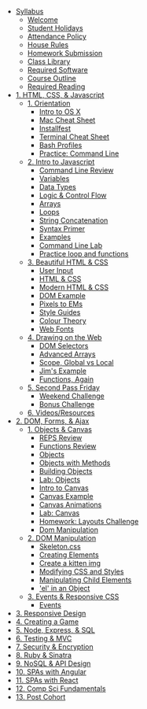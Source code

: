 * [Syllabus](README.md)
  * [Welcome](0_onboarding/welcome.md)
  * [Student Holidays](0_onboarding/holidays.md)
  * [Attendance Policy](0_onboarding/attendance_policy.md)
  * [House Rules](0_onboarding/house_rules.md)
  * [Homework Submission](0_onboarding/homework_submission.md)
  * [Class Library](0_onboarding/class_library.md)
  * [Required Software](0_onboarding/required_software.md)
  * [Course Outline](0_onboarding/course_outline.md)
  * [Required Reading](0_onboarding/required_reading.md)
* [1. HTML, CSS, & Javascript](01_front_end_fundamentals/README.md)
  * [1. Orientation](01_front_end_fundamentals/d01.md)
    * [Intro to OS X](01_front_end_fundamentals/intro_to_osx.md)
    * [Mac Cheat Sheet](01_front_end_fundamentals/d01-mac-cheat-sheet.md)
    * [Installfest](01_front_end_fundamentals/d01_installfest.md)
    * [Terminal Cheat Sheet](01_front_end_fundamentals/d01-termina-cheat-sheet.md)
    * [Bash Profiles](01_front_end_fundamentals/d01_bash_profile.md)
    * [Practice: Command Line](01_front_end_fundamentals/d01_workhop_cli.md)
  * [2. Intro to Javascript](01_front_end_fundamentals/d02.md)
    * [Command Line Review](01_front_end_fundamentals/d02_cli_review.md)
    * [Variables](01_front_end_fundamentals/d02-variables.md)
    * [Data Types](01_front_end_fundamentals/d02-datatypes-examples.md)
    * [Logic & Control Flow](01_front_end_fundamentals/d02-controlflow-examples.md)
    * [Arrays](01_front_end_fundamentals/d02-arrays.md)
    * [Loops](01_front_end_fundamentals/d02-loops.md)
    * [String Concatenation](01_front_end_fundamentals/d02-stringconcat.md)
    * [Syntax Primer](01_front_end_fundamentals/d02-syntax.md)
    * [Examples](01_front_end_fundamentals/d02_img.md)
    * [Command Line Lab](01_front_end_fundamentals/cmdLineLab.md)
    * [Practice loop and functions](01_front_end_fundamentals/practiceLoopAndFunction.md)
  * [3. Beautiful HTML & CSS](01_front_end_fundamentals/d03.md)
    * [User Input](01_front_end_fundamentals/d03_user_input.md)
    * [HTML & CSS](01_front_end_fundamentals/d03-htmlcss.md)
    * [Modern HTML & CSS](01_front_end_fundamentals/d03_modern_html_css.md)
    * [DOM Example](01_front_end_fundamentals/d03-dom.md)
    * [Pixels to EMs](01_front_end_fundamentals/d03-em-to-px.md)
    * [Style Guides](01_front_end_fundamentals/d03_style_guide.md)
    * [Colour Theory](01_front_end_fundamentals/d03_colour_theory.md)
    * [Web Fonts](01_front_end_fundamentals/d03_webfonts.md)
  * [4. Drawing on the Web](01_front_end_fundamentals/d04.md)
    * [DOM Selectors](01_front_end_fundamentals/d04_selector.md)
    * [Advanced Arrays](01_front_end_fundamentals/advanced-arrays.md)
    * [Scope, Global vs Local](01_front_end_fundamentals/d04_scope.md)
    * [Jim's Example](01_front_end_fundamentals/d04_examples.md)
    * [Functions, Again](01_front_end_fundamentals/anon_named_functions.md)
  * [5. Second Pass Friday](01_front_end_fundamentals/d05.md)
    * [Weekend Challenge](01_front_end_fundamentals/d05-ah.md)
    * [Bonus Challenge](01_front_end_fundamentals/d05-ah-bonus.md)
  * [6. Videos/Resources](01_front_end_fundamentals/d0_resources.md)
* [2. DOM, Forms, & Ajax](02_dom_forms_ajax/README.md)
  * [1. Objects & Canvas](02_dom_forms_ajax/d01.md)
    * [REPS Review](02_dom_forms_ajax/d01_reps_review.md)
    * [Functions Review](02_dom_forms_ajax/d01_functions_review.md)
    * [Objects](02_dom_forms_ajax/d01_objects.md)
    * [Objects with Methods](02_dom_forms_ajax/d01_object_methods_this.md)
    * [Building Objects](02_dom_forms_ajax/d01_objects_with_methods.md)
    * [Lab: Objects](02_dom_forms_ajax/d01_objects_lab.md)
    * [Intro to Canvas](02_dom_forms_ajax/d01_intro_to_canvas.md)
    * [Canvas Example](02_dom_forms_ajax/d01_canvas_sample.md)
    * [Canvas Animations](02_dom_forms_ajax/d01_canvas_animations.md)
    * [Lab: Canvas](02_dom_forms_ajax/d01_canvas_lab.md)
    * [Homework: Layouts Challenge](02_dom_forms_ajax/d01_hw.md)
    * [Dom Manipulation](01_front_end_fundamentals/d04_selectors.md)
  * [2. DOM Manipulation](02_dom_forms_ajax/d02.md)
      * [Skeleton.css](02_dom_forms_ajax/d02_skeleton.md)
      * [Creating Elements](02_dom_forms_ajax/d02_creating_elements.md)
      * [Create a kitten img](02_dom_forms_ajax/d02_img_el.md)
      * [Modifying CSS and Styles](02_dom_forms_ajax/d02_dom_css.md)
      * [Manipulating Child Elements](02_dom_forms_ajax/d02_children.md)
      * ['el' in an Object](02_dom_forms_ajax/d02_el.md)
  * [3. Events & Responsive CSS](02_dom_forms_ajax/d03.md)
    * [Events](02_dom_forms_ajax/d03_events.md)
* [3. Responsive Design]()
* [4. Creating a Game]()
* [5. Node, Express, & SQL]()
* [6. Testing & MVC]()
* [7. Security & Encryption]()
* [8. Ruby & Sinatra]()
* [9. NoSQL & API Design]()
* [10. SPAs with Angular]()
* [11. SPAs with React]()
* [12. Comp Sci Fundamentals]()
* [13. Post Cohort]()
